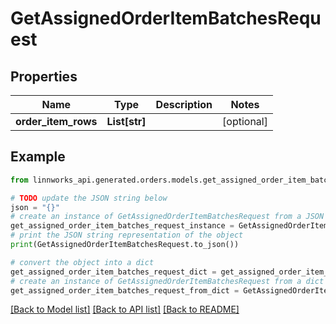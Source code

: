 # GetAssignedOrderItemBatchesRequest


## Properties

Name | Type | Description | Notes
------------ | ------------- | ------------- | -------------
**order_item_rows** | **List[str]** |  | [optional] 

## Example

```python
from linnworks_api.generated.orders.models.get_assigned_order_item_batches_request import GetAssignedOrderItemBatchesRequest

# TODO update the JSON string below
json = "{}"
# create an instance of GetAssignedOrderItemBatchesRequest from a JSON string
get_assigned_order_item_batches_request_instance = GetAssignedOrderItemBatchesRequest.from_json(json)
# print the JSON string representation of the object
print(GetAssignedOrderItemBatchesRequest.to_json())

# convert the object into a dict
get_assigned_order_item_batches_request_dict = get_assigned_order_item_batches_request_instance.to_dict()
# create an instance of GetAssignedOrderItemBatchesRequest from a dict
get_assigned_order_item_batches_request_from_dict = GetAssignedOrderItemBatchesRequest.from_dict(get_assigned_order_item_batches_request_dict)
```
[[Back to Model list]](../README.md#documentation-for-models) [[Back to API list]](../README.md#documentation-for-api-endpoints) [[Back to README]](../README.md)


